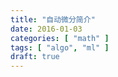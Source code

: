 ```yaml
---
title: "自动微分简介"
date: 2016-01-03
categories: [ "math" ]
tags: [ "algo", "ml" ]
draft: true
---
```


